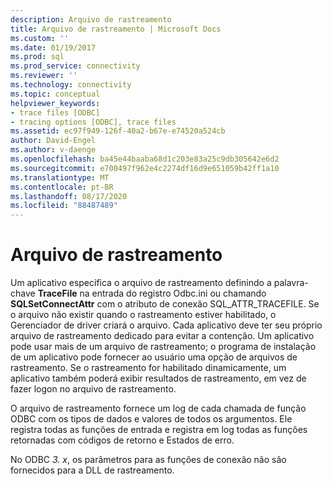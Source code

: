 ```yaml
---
description: Arquivo de rastreamento
title: Arquivo de rastreamento | Microsoft Docs
ms.custom: ''
ms.date: 01/19/2017
ms.prod: sql
ms.prod_service: connectivity
ms.reviewer: ''
ms.technology: connectivity
ms.topic: conceptual
helpviewer_keywords:
- trace files [ODBC]
- tracing options [ODBC], trace files
ms.assetid: ec97f949-126f-40a2-b67e-e74520a524cb
author: David-Engel
ms.author: v-daenge
ms.openlocfilehash: ba45e44baaba68d1c203e83a25c9db305642e6d2
ms.sourcegitcommit: e700497f962e4c2274df16d9e651059b42ff1a10
ms.translationtype: MT
ms.contentlocale: pt-BR
ms.lasthandoff: 08/17/2020
ms.locfileid: "88487489"
---
```

# <a name="trace-file"></a>Arquivo de rastreamento
Um aplicativo especifica o arquivo de rastreamento definindo a palavra-chave **TraceFile** na entrada do registro Odbc.ini ou chamando **SQLSetConnectAttr** com o atributo de conexão SQL_ATTR_TRACEFILE. Se o arquivo não existir quando o rastreamento estiver habilitado, o Gerenciador de driver criará o arquivo. Cada aplicativo deve ter seu próprio arquivo de rastreamento dedicado para evitar a contenção. Um aplicativo pode usar mais de um arquivo de rastreamento; o programa de instalação de um aplicativo pode fornecer ao usuário uma opção de arquivos de rastreamento. Se o rastreamento for habilitado dinamicamente, um aplicativo também poderá exibir resultados de rastreamento, em vez de fazer logon no arquivo de rastreamento.  
  
 O arquivo de rastreamento fornece um log de cada chamada de função ODBC com os tipos de dados e valores de todos os argumentos. Ele registra todas as funções de entrada e registra em log todas as funções retornadas com códigos de retorno e Estados de erro.  
  
 No ODBC *3. x*, os parâmetros para as funções de conexão não são fornecidos para a DLL de rastreamento.
